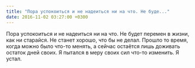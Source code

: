 ```yaml
---
title: "Пора успокоиться и не надеиться ни на что. Не буде..."
date: 2016-11-02 03:27:00 +0300
---
```


Пора успокоиться и не надеиться ни на что. Не будет перемен в жизни, как ни старайся. Не станет хорошо, что бы не делал. Прошло то время, когда можно было что-то менять, а сейчас остаётся лишь доживать остаток дней своих.
Я пытался в меру своих сил что-то изменить. Я устал.

